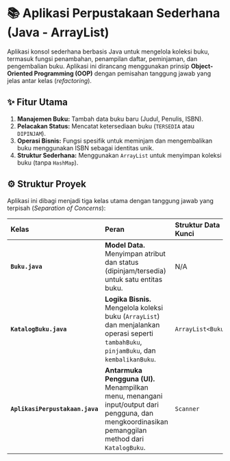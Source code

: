 # 📚 Aplikasi Perpustakaan Sederhana (Java - ArrayList)

Aplikasi konsol sederhana berbasis Java untuk mengelola koleksi buku, termasuk fungsi penambahan, penampilan daftar, peminjaman, dan pengembalian buku. Aplikasi ini dirancang menggunakan prinsip **Object-Oriented Programming (OOP)** dengan pemisahan tanggung jawab yang jelas antar kelas (*refactoring*).

## ✨ Fitur Utama

1.  **Manajemen Buku:** Tambah data buku baru (Judul, Penulis, ISBN).
2.  **Pelacakan Status:** Mencatat ketersediaan buku (`TERSEDIA` atau `DIPINJAM`).
3.  **Operasi Bisnis:** Fungsi spesifik untuk meminjam dan mengembalikan buku menggunakan ISBN sebagai identitas unik.
4.  **Struktur Sederhana:** Menggunakan `ArrayList` untuk menyimpan koleksi buku (tanpa `HashMap`).

## ⚙️ Struktur Proyek

Aplikasi ini dibagi menjadi tiga kelas utama dengan tanggung jawab yang terpisah (*Separation of Concerns*):

| Kelas | Peran | Struktur Data Kunci |
| :--- | :--- | :--- |
| **`Buku.java`** | **Model Data.** Menyimpan atribut dan status (dipinjam/tersedia) untuk satu entitas buku. | N/A |
| **`KatalogBuku.java`** | **Logika Bisnis.** Mengelola koleksi buku (`ArrayList`) dan menjalankan operasi seperti `tambahBuku`, `pinjamBuku`, dan `kembalikanBuku`. | `ArrayList<Buku>` |
| **`AplikasiPerpustakaan.java`**| **Antarmuka Pengguna (UI).** Menampilkan menu, menangani input/output dari pengguna, dan mengkoordinasikan pemanggilan method dari `KatalogBuku`. | `Scanner` |#   P e r p u s t a k a a n  
 